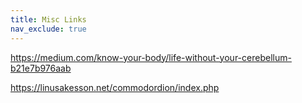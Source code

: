 ```yaml
---
title: Misc Links
nav_exclude: true
---
```


https://medium.com/know-your-body/life-without-your-cerebellum-b21e7b976aab

https://linusakesson.net/commodordion/index.php

